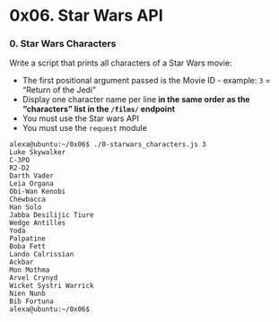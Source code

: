 <h1 class="gap">0x06. Star Wars API</h1>

<h3>0. Star Wars Characters</h3>

<p>Write a script that prints all characters of a Star Wars movie:</p>

<ul>
<li>The first positional argument passed is the Movie ID - example: <code>3</code> = &ldquo;Return of the Jedi&rdquo; </li>
<li>Display one character name per line <strong>in the same order as the &ldquo;characters&rdquo; list in the <code>/films/</code> endpoint</strong></li>
<li>You must use the Star wars API</li>
<li>You must use the <code>request</code> module</li>
</ul>

<pre><code>alexa@ubuntu:~/0x06$ ./0-starwars_characters.js 3
Luke Skywalker
C-3PO
R2-D2
Darth Vader
Leia Organa
Obi-Wan Kenobi
Chewbacca
Han Solo
Jabba Desilijic Tiure
Wedge Antilles
Yoda
Palpatine
Boba Fett
Lando Calrissian
Ackbar
Mon Mothma
Arvel Crynyd
Wicket Systri Warrick
Nien Nunb
Bib Fortuna
alexa@ubuntu:~/0x06$ 
</code></pre>

  </div>
